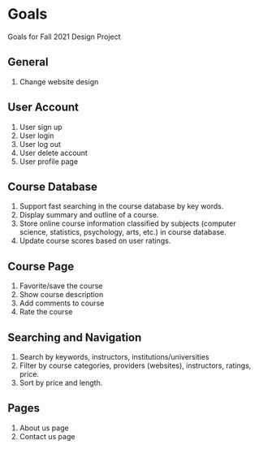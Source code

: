 # Goals  
Goals for Fall 2021 Design Project

## General
1. Change website design

## User Account
1. User sign up 
2. User login 
3. User log out
4. User delete account
5. User profile page

## Course Database
1. Support fast searching in the course database by key words.
2. Display summary and outline of a course.
3. Store online course information classified by subjects (computer science, statistics, psychology, arts, etc.) in course database.
4. Update course scores based on user ratings.

## Course Page
1. Favorite/save the course
2. Show course description
3. Add comments to course
4. Rate the course

## Searching and Navigation
1. Search by keywords, instructors, institutions/universities
2. Filter by course categories, providers (websites), instructors, ratings, price.
3. Sort by price and length.

## Pages
1. About us page
2. Contact us page
